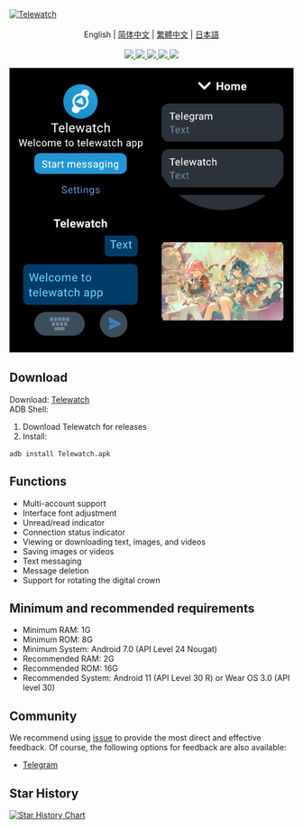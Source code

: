 <a href="https://github.com/gohj99/Telewatch">
<img src="https://socialify.git.ci/gohj99/Telewatch/image?description=1&descriptionEditable=A%20Telegram%20clients%20for%20Android%20watche&font=KoHo&forks=1&issues=1&logo=https://github.com/gohj99/Telewatch/blob/master/telewatch.png?raw=true?raw=true&name=1&owner=1&pattern=Circuit%20Board&pulls=1&stargazers=1&theme=Auto" alt="Telewatch" />
</a>

<div align="center">
  <br/>
  <div>
      English | <a href="./README.zh-CN.md">简体中文</a> | <a href="./README.zh-TW.md">繁體中文</a> | <a href="./README.ja-JP.md">日本語</a>
  </div>
  <br/>

<div>
    <a href="https://github.com/gohj99/Telewatch/blob/master/LICENSE">
      <img
        src="https://img.shields.io/github/license/gohj99/Telewatch?style=flat-square"
      />
    </a >
    <a href="https://github.com/gohj99/Telewatch/releases">
      <img
        src="https://img.shields.io/github/downloads/gohj99/Telewatch/total?style=flat-square"
      />  
    </a >
    <a href="https://apt.izzysoft.de/fdroid/index/apk/com.gohj99.telewatch">
      <img
        src="https://img.shields.io/endpoint?url=https://apt.izzysoft.de/fdroid/api/v1/shield/com.gohj99.telewatch&style=flat-square"
      />  
    </a >
    <a href="https://github.com/MShawon/github-clone-count-badge">
      <img
        src="https://img.shields.io/badge/dynamic/json?color=success&label=Views&query=count&url=https://gist.githubusercontent.com/gohj99/684cffa329b5078706dce53f396d67bb/raw/traffic.json&logo=github&style=flat-square"
      />  
    </a >
    <a href="https://gitee.com/gohj99/Telewatch/">
      <img
        src="https://gitee.com/gohj99/Telewatch/badge/star.svg?theme=gray"
      />  
    </a >
  </div>
</div>

![Screenshot](Screenshot.png)

## Download

Download: [Telewatch](https://github.com/gohj99/Telewatch/releases)  
ADB Shell:

1. Download Telewatch for releases
2. Install:

```shell
adb install Telewatch.apk
```

## Functions

- Multi-account support
- Interface font adjustment
- Unread/read indicator
- Connection status indicator
- Viewing or downloading text, images, and videos
- Saving images or videos
- Text messaging
- Message deletion
- Support for rotating the digital crown

## Minimum and recommended requirements

- Minimum RAM: 1G
- Minimum ROM: 8G
- Minimum System: Android 7.0 (API Level 24 Nougat)
- Recommended RAM: 2G
- Recommended ROM: 16G
- Recommended System: Android 11 (API Level 30 R) or Wear OS 3.0 (API level 30)

## Community

We recommend using [issue](https://github.com/gohj99/Telewatch/issues) to provide the most direct
and effective feedback. Of course, the following options for feedback are also available:

- [Telegram](https://t.me/teleAndroidwatch)

## Star History

<a href="https://star-history.com/#gohj99/Telewatch&Date">
 <picture>
   <source media="(prefers-color-scheme: dark)" srcset="https://api.star-history.com/svg?repos=gohj99/Telewatch&type=Date&theme=dark" />
   <source media="(prefers-color-scheme: light)" srcset="https://api.star-history.com/svg?repos=gohj99/Telewatch&type=Date" />
   <img alt="Star History Chart" src="https://api.star-history.com/svg?repos=gohj99/Telewatch&type=Date" />
 </picture>
</a>
